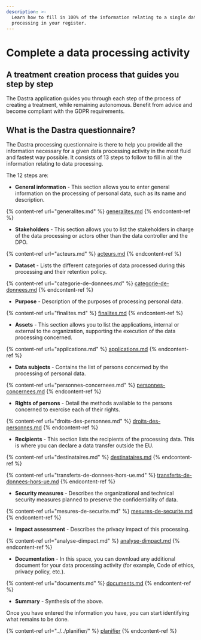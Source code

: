 ```yaml
---
description: >-
  Learn how to fill in 100% of the information relating to a single data
  processing in your register.
---
```


# Complete a data processing activity

## A treatment creation process that guides you step by step

The Dastra application guides you through each step of the process of creating a treatment, while remaining autonomous. Benefit from advice and become compliant with the GDPR requirements.

## What is the Dastra questionnaire?

The Dastra processing questionnaire is there to help you provide all the information necessary for a given data processing activity in the most fluid and fastest way possible. It consists of 13 steps to follow to fill in all the information relating to data processing.

The 12 steps are:

* **General information** - This section allows you to enter general information on the processing of personal data, such as its name and description.

{% content-ref url="generalites.md" %}
[generalites.md](generalites.md)
{% endcontent-ref %}

* **Stakeholders** - This section allows you to list the stakeholders in charge of the data processing or actors other than the data controller and the DPO.

{% content-ref url="acteurs.md" %}
[acteurs.md](acteurs.md)
{% endcontent-ref %}

* **Dataset** - Lists the different categories of data processed during this processing and their retention policy.

{% content-ref url="categorie-de-donnees.md" %}
[categorie-de-donnees.md](categorie-de-donnees.md)
{% endcontent-ref %}

* **Purpose** - Description of the purposes of processing personal data.

{% content-ref url="finalites.md" %}
[finalites.md](finalites.md)
{% endcontent-ref %}

* **Assets** - This section allows you to list the applications, internal or external to the organization, supporting the execution of the data processing concerned.

{% content-ref url="applications.md" %}
[applications.md](applications.md)
{% endcontent-ref %}

* **Data subjects** - Contains the list of persons concerned by the processing of personal data.

{% content-ref url="personnes-concernees.md" %}
[personnes-concernees.md](personnes-concernees.md)
{% endcontent-ref %}

* **Rights of persons** - Detail the methods available to the persons concerned to exercise each of their rights.

{% content-ref url="droits-des-personnes.md" %}
[droits-des-personnes.md](droits-des-personnes.md)
{% endcontent-ref %}

* **Recipients** - This section lists the recipients of the processing data. This is where you can declare a data transfer outside the EU.

{% content-ref url="destinataires.md" %}
[destinataires.md](destinataires.md)
{% endcontent-ref %}

{% content-ref url="transferts-de-donnees-hors-ue.md" %}
[transferts-de-donnees-hors-ue.md](transferts-de-donnees-hors-ue.md)
{% endcontent-ref %}

* **Security measures** - Describes the organizational and technical security measures planned to preserve the confidentiality of data.

{% content-ref url="mesures-de-securite.md" %}
[mesures-de-securite.md](mesures-de-securite.md)
{% endcontent-ref %}

* **Impact assessment** - Describes the privacy impact of this processing.

{% content-ref url="analyse-dimpact.md" %}
[analyse-dimpact.md](analyse-dimpact.md)
{% endcontent-ref %}

* **Documentation** - In this space, you can download any additional document for your data processing activity (for example, Code of ethics, privacy policy, etc.).

{% content-ref url="documents.md" %}
[documents.md](documents.md)
{% endcontent-ref %}

* **Summary** - Synthesis of the above.

Once you have entered the information you have, you can start identifying what remains to be done.

{% content-ref url="../../planifier/" %}
[planifier](../../planifier/)
{% endcontent-ref %}

